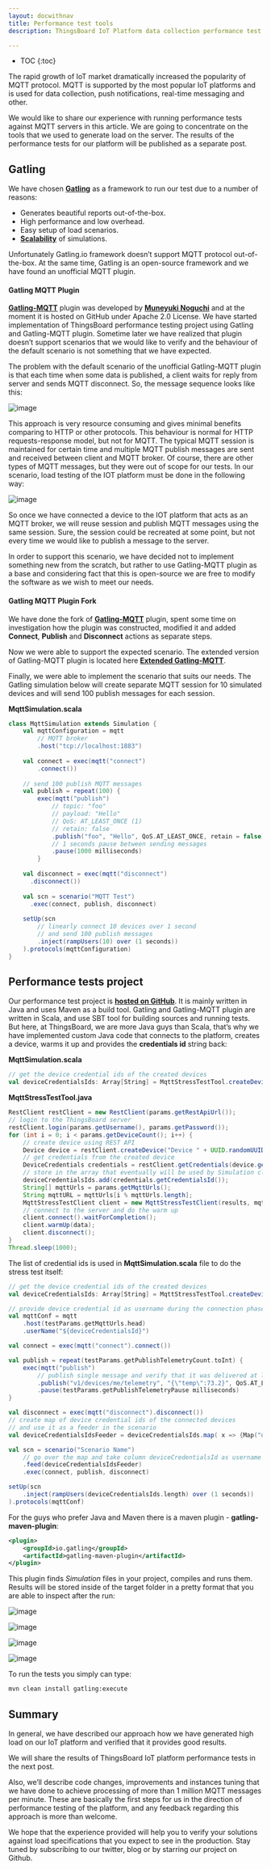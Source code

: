 ```yaml
---
layout: docwithnav
title: Performance test tools
description: ThingsBoard IoT Platform data collection performance test tools

---
```


* TOC
{:toc}

The rapid growth of IoT market dramatically increased the popularity of MQTT protocol. MQTT is supported by the most popular IoT platforms and is used for data collection, push notifications, real-time messaging and other. 

We would like to share our experience with running performance tests against MQTT servers in this article. We are going to concentrate on the tools that we used to generate load on the server. The results of the performance tests for our platform will be published as a separate post.
 
## Gatling

We have chosen [**Gatling**](http://gatling.io/) as a framework to run our test due to a number of reasons:

 * Generates beautiful reports out-of-the-box.
 * High performance and low overhead.
 * Easy setup of load scenarios.
 * [**Scalability**](https://gatling.io/thingsboard-learning/docs/gatling/guides/scaling_out/) of simulations.

Unfortunately Gatling.io framework doesn’t support MQTT protocol out-of-the-box. At the same time, Gatling is an open-source framework and we have found an unofficial MQTT plugin.

#### Gatling MQTT Plugin

[**Gatling-MQTT**](https://github.com/mnogu/gatling-mqtt) plugin was developed by [**Muneyuki Noguchi**](https://github.com/mnogu) and at the moment it is hosted on GitHub under Apache 2.0 License. We have started implementation of ThingsBoard performance testing project using Gatling and Gatling-MQTT plugin. Sometime later we have realized that plugin doesn’t support scenarios that we would like to verify and the behaviour of the default scenario is not something that we have expected.

The problem with the default scenario of the unofficial Gatling-MQTT plugin is that each time when some data is published, a client waits for reply from server and sends MQTT disconnect. So, the message sequence looks like this: 

![image](/images/reference/performance-tools/connect-publish-disconnect.png)

This approach is very resource consuming and gives minimal benefits comparing to HTTP or other protocols. This behaviour is normal for HTTP requests-response model, but not for MQTT. The typical MQTT session is maintained for certain time and multiple MQTT publish messages are sent and received between client and MQTT broker. Of course, there are other types of MQTT messages, but they were out of scope for our tests. In our scenario, load testing of the IOT platform must be done in the following way:

![image](/images/reference/performance-tools/connect-publish-publish-publish-disconnect.png)

So once we have connected a device to the IOT platform that acts as an MQTT broker, we will reuse session and publish MQTT messages using the same session. Sure, the session could be recreated at some point, but not every time we would like to publish a message to the server. 

In order to support this scenario, we have decided not to implement something new from the scratch, but rather to use Gatling-MQTT plugin as a base and considering fact that this is open-source we are free to modify the software as we wish to meet our needs.

#### Gatling MQTT Plugin Fork

We have done the fork of [**Gatling-MQTT**](https://github.com/mnogu/gatling-mqtt) plugin, spent some time on investigation how the plugin was constructed, modified it and added **Connect**, **Publish** and **Disconnect** actions as separate steps. 

Now we were able to support the expected scenario. The extended version of Gatling-MQTT plugin is located here [**Extended Gatling-MQTT**](https://github.com/thingsboard/gatling-mqtt).

Finally, we were able to implement the scenario that suits our needs. The Gatling simulation below will create separate MQTT session for 10 simulated devices and will send 100 publish messages for each session.

**MqttSimulation.scala**

```scala
class MqttSimulation extends Simulation {
    val mqttConfiguration = mqtt
        // MQTT broker
        .host("tcp://localhost:1883")
    
    val connect = exec(mqtt("connect")
        .connect())
    
    // send 100 publish MQTT messages
    val publish = repeat(100) {
        exec(mqtt("publish")
            // topic: "foo"
            // payload: "Hello"
            // QoS: AT_LEAST_ONCE (1)
            // retain: false
            .publish("foo", "Hello", QoS.AT_LEAST_ONCE, retain = false))
            // 1 seconds pause between sending messages
            .pause(1000 milliseconds)
        }
    
    val disconnect = exec(mqtt("disconnect")
      .disconnect())
    
    val scn = scenario("MQTT Test")
      .exec(connect, publish, disconnect)
    
    setUp(scn
        // linearly connect 10 devices over 1 second 
        // and send 100 publish messages
        .inject(rampUsers(10) over (1 seconds))
    ).protocols(mqttConfiguration)
}
```

## Performance tests project

Our performance test project is [**hosted on GitHub**](https://github.com/thingsboard/performance-tests). It is mainly written in Java and uses Maven as a build tool. Gatling and Gatling-MQTT plugin are written in Scala, and use SBT tool for building sources and running tests. But here, at ThingsBoard, we are more Java guys than Scala, that’s why we have implemented custom Java code that connects to the platform, creates a device, warms it up and provides the **credentials id** string back:

**MqttSimulation.scala**

```scala
// get the device credential ids of the created devices
val deviceCredentialsIds: Array[String] = MqttStressTestTool.createDevices(testParams).asScala.toArray
```

**MqttStressTestTool.java**

```java
RestClient restClient = new RestClient(params.getRestApiUrl());
// login to the ThingsBoard server
restClient.login(params.getUsername(), params.getPassword());
for (int i = 0; i < params.getDeviceCount(); i++) {
    // create device using REST API
    Device device = restClient.createDevice("Device " + UUID.randomUUID());
    // get credentials from the created device
    DeviceCredentials credentials = restClient.getCredentials(device.getId());
    // store in the array that eventually will be used by Simulation class    
    deviceCredentialsIds.add(credentials.getCredentialsId());
    String[] mqttUrls = params.getMqttUrls();
    String mqttURL = mqttUrls[i % mqttUrls.length];
    MqttStressTestClient client = new MqttStressTestClient(results, mqttURL, credentials.getCredentialsId());
    // connect to the server and do the warm up 
    client.connect().waitForCompletion();
    client.warmUp(data);
    client.disconnect();
}
Thread.sleep(1000);
```

The list of credential ids is used in **MqttSimulation.scala** file to do the stress test itself:

```scala
// get the device credential ids of the created devices
val deviceCredentialsIds: Array[String] = MqttStressTestTool.createDevices(testParams).asScala.toArray

// provide device credential id as username during the connection phase to the ThingsBoard server
val mqttConf = mqtt
    .host(testParams.getMqttUrls.head)
    .userName("${deviceCredentialsId}")

val connect = exec(mqtt("connect").connect())

val publish = repeat(testParams.getPublishTelemetryCount.toInt) {
    exec(mqtt("publish") 
        // publish single message and verify that it was delivered at least once
        .publish("v1/devices/me/telemetry", "{\"temp\":73.2}", QoS.AT_LEAST_ONCE, retain = false))
        .pause(testParams.getPublishTelemetryPause milliseconds)
}

val disconnect = exec(mqtt("disconnect").disconnect())
// create map of device credential ids of the connected devices  
// and use it as a feeder in the scenario
val deviceCredentialsIdsFeeder = deviceCredentialsIds.map( x => {Map("deviceCredentialsId" -> x)})

val scn = scenario("Scenario Name")
    // go over the map and take column deviceCredentialsId as username
    .feed(deviceCredentialsIdsFeeder)
    .exec(connect, publish, disconnect)

setUp(scn
    .inject(rampUsers(deviceCredentialsIds.length) over (1 seconds))
).protocols(mqttConf)
```

For the guys who prefer Java and Maven there is a maven plugin - **gatling-maven-plugin**:

```xml
<plugin>
    <groupId>io.gatling</groupId>
    <artifactId>gatling-maven-plugin</artifactId>
</plugin>
```

This plugin finds *Simulation* files in your project, compiles and runs them. Results will be stored inside of the target folder in a pretty format that you are able to inspect after the run:

![image](/images/reference/performance-tools/gatling-indicators.png)

![image](/images/reference/performance-tools/gatling-statistics.png)

![image](/images/reference/performance-tools/gatling-number-of-requests-per-second.png)

![image](/images/reference/performance-tools/gatling-number-of-responses-per-second.png)

To run the tests you simply can type: 

```bash
mvn clean install gatling:execute
```

## Summary

In general, we have described our approach how we have generated high load on our IoT platform and verified that it provides good results. 

We will share the results of ThingsBoard IoT platform performance tests in the next post.

Also, we’ll describe code changes, improvements and instances tuning that we have done to achieve processing of more than 1 million MQTT messages per minute. These are basically the first steps for us in the direction of performance testing of the platform, and any feedback regarding this approach is more than welcome. 

We hope that the experience provided will help you to verify your solutions against load specifications that you expect to see in the production. Stay tuned by subscribing to our twitter, blog or by starring our project on Github.
